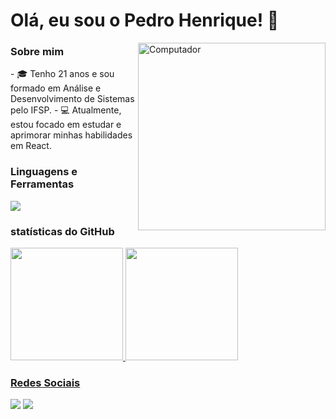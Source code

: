 # Olá, eu sou o Pedro Henrique! 👋
<img src="https://images.unsplash.com/photo-1592609931095-54a2168ae893?w=500&auto=format&fit=crop&q=60&ixlib=rb-4.0.3&ixid=M3wxMjA3fDB8MHxzZWFyY2h8MzB8fGRldmVsb3BlcnxlbnwwfHwwfHx8MA%3D%3D" min-width="500px" max-width="300px" width="300px" align="right" alt="Computador">

<h3> Sobre mim</h3>
- 🎓 Tenho 21 anos e sou formado em Análise e Desenvolvimento de Sistemas pelo IFSP.
- 💻 Atualmente, estou focado em estudar e aprimorar minhas habilidades em React.


<h3>Linguagens e Ferramentas</h3>
 <img src="https://skillicons.dev/icons?i=js,react,html,css,git,github,nodejs" />


<h3>statísticas do GitHub</h3> 
<div>
<a href="https://github.com/pedrogoncalves23">
<img loading="lazy" height="180em" src="https://github-readme-stats.vercel.app/api/top-langs/?username=pedrogoncalves23&layout=compact&langs_count=7&theme=dracula"/>
<img loading="lazy" height="180em" src="https://github-readme-stats.vercel.app/api?username=pedrogoncalves23&show_icons=true&theme=dracula&include_all_commits=true&count_private=true"/>
</div>

 
<h3>Redes Sociais</h3>
<a href="https://www.linkedin.com/in/pedrohgonçalves"> <img src="https://skillicons.dev/icons?i=linkedin"/></a> <a href="mailto:pedrogoncalves2306@gmail.com"> <img src="https://skillicons.dev/icons?i=gmail" /> </a>

